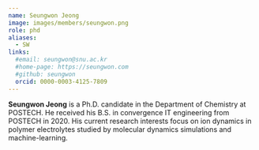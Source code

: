 ```yaml
---
name: Seungwon Jeong
image: images/members/seungwon.png
role: phd
aliases:
  - SW
links: 
  #email: seungwon@snu.ac.kr
  #home-page: https://seungwon.com
  #github: seungwon
  orcid: 0000-0003-4125-7809
---
```


**Seungwon Jeong** is a Ph.D. candidate in the Department of Chemistry at POSTECH. He received his B.S. in convergence IT engineering from POSTECH in 2020. His current research interests focus on ion dynamics in polymer electrolytes studied by molecular dynamics simulations and machine-learning.
